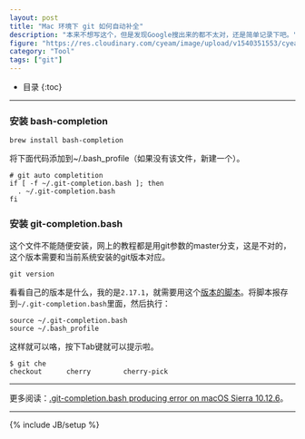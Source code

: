 ```yaml
---
layout: post
title: "Mac 环境下 git 如何自动补全"
description: "本来不想写这个，但是发现Google搜出来的都不太对，还是简单记录下吧。"
figure: "https://res.cloudinary.com/cyeam/image/upload/v1540351553/cyeam/git.png"
category: "Tool"
tags: ["git"]
---
```


* 目录
{:toc}
---

### 安装 bash-completion

```
brew install bash-completion
```

将下面代码添加到~/.bash_profile（如果没有该文件，新建一个）。

```
# git auto completition
if [ -f ~/.git-completion.bash ]; then
  . ~/.git-completion.bash
fi
```

### 安装 git-completion.bash

这个文件不能随便安装，网上的教程都是用git参数的master分支，这是不对的，这个版本需要和当前系统安装的git版本对应。

```
git version
```

看看自己的版本是什么，我的是`2.17.1`，就需要用这个[版本的脚本](https://raw.githubusercontent.com/git/git/v2.17.1/contrib/completion/git-completion.bash)。将脚本报存到`~/.git-completion.bash`里面，然后执行：

```
source ~/.git-completion.bash
source ~/.bash_profile
```

这样就可以咯，按下Tab键就可以提示啦。

```
$ git che
checkout      cherry        cherry-pick
```

---

更多阅读：[.git-completion.bash producing error on macOS Sierra 10.12.6](https://apple.stackexchange.com/questions/327817/git-completion-bash-producing-error-on-macos-sierra-10-12-6)。

---


{% include JB/setup %}
